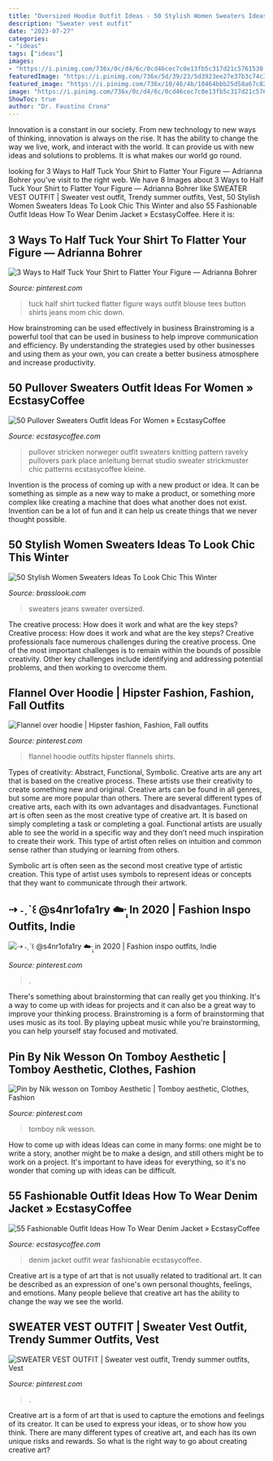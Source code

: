 ```yaml
---
title: "Oversized Hoodie Outfit Ideas - 50 Stylish Women Sweaters Ideas To Look Chic This Winter"
description: "Sweater vest outfit"
date: "2023-07-27"
categories:
- "ideas"
tags: ["ideas"]
images:
- "https://i.pinimg.com/736x/0c/d4/6c/0cd46cec7c0e13fb5c317d21c5761530.jpg"
featuredImage: "https://i.pinimg.com/736x/5d/39/23/5d3923ee27e37b3c74c3d5255bb2a049.jpg"
featured_image: "https://i.pinimg.com/736x/10/46/4b/10464bbb25d58a67c823d19ddc989430--flannels-flannel-shirts.jpg"
image: "https://i.pinimg.com/736x/0c/d4/6c/0cd46cec7c0e13fb5c317d21c5761530.jpg"
ShowToc: true
author: "Dr. Faustino Crona"
---
```



Innovation is a constant in our society. From new technology to new ways of thinking, innovation is always on the rise. It has the ability to change the way we live, work, and interact with the world. It can provide us with new ideas and solutions to problems. It is what makes our world go round.

	

		
looking for 3 Ways to Half Tuck Your Shirt to Flatter Your Figure — Adrianna Bohrer you've visit to the right web. We have 8 Images about 3 Ways to Half Tuck Your Shirt to Flatter Your Figure — Adrianna Bohrer like SWEATER VEST OUTFIT | Sweater vest outfit, Trendy summer outfits, Vest, 50 Stylish Women Sweaters Ideas To Look Chic This Winter and also 55 Fashionable Outfit Ideas How To Wear Denim Jacket » EcstasyCoffee. Here it is:
		
    
## 3 Ways To Half Tuck Your Shirt To Flatter Your Figure — Adrianna Bohrer

<img loading=lazy src="https://i.pinimg.com/736x/0c/d4/6c/0cd46cec7c0e13fb5c317d21c5761530.jpg" onerror="this.onerror=null;this.src='https://tse3.mm.bing.net/th?id=OIP.RlA9LfDrdZQIXL6gGBtSJwHaLG&amp;pid=15.1';" alt="3 Ways to Half Tuck Your Shirt to Flatter Your Figure — Adrianna Bohrer">

_Source: pinterest.com_

>tuck half shirt tucked flatter figure ways outfit blouse tees button shirts jeans mom chic down. 

	

How brainstroming can be used effectively in business
Brainstroming is a powerful tool that can be used in business to help improve communication and efficiency. By understanding the strategies used by other businesses and using them as your own, you can create a better business atmosphere and increase productivity.

    
## 50 Pullover Sweaters Outfit Ideas For Women » EcstasyCoffee

<img loading=lazy src="https://i2.wp.com/www.ecstasycoffee.com/wp-content/uploads/2016/12/Pullover-Sweaters-Outfit-Ideas10.jpg?resize=700%2C1006" onerror="this.onerror=null;this.src='https://tse4.mm.bing.net/th?id=OIP.UriJPsIELfCM9Gh_xLpKoQHaKp&amp;pid=15.1';" alt="50 Pullover Sweaters Outfit Ideas For Women » EcstasyCoffee">

_Source: ecstasycoffee.com_

>pullover stricken norweger outfit sweaters knitting pattern ravelry pullovers park place anleitung bernat studio sweater strickmuster chic patterns ecstasycoffee kleine. 

	

Invention is the process of coming up with a new product or idea. It can be something as simple as a new way to make a product, or something more complex like creating a machine that does what another does not exist. Invention can be a lot of fun and it can help us create things that we never thought possible.

    
## 50 Stylish Women Sweaters Ideas To Look Chic This Winter

<img loading=lazy src="http://www.brasslook.com/wp-content/uploads/2017/08/Oversized-sweater-and-blue-jeans.jpg" onerror="this.onerror=null;this.src='https://tse4.mm.bing.net/th?id=OIP.6Wou3gjI44oFeqD6lnZ6gAHaJ4&amp;pid=15.1';" alt="50 Stylish Women Sweaters Ideas To Look Chic This Winter">

_Source: brasslook.com_

>sweaters jeans sweater oversized. 

	

The creative process: How does it work and what are the key steps?
Creative process: How does it work and what are the key steps?
Creative professionals face numerous challenges during the creative process. One of the most important challenges is to remain within the bounds of possible creativity. Other key challenges include identifying and addressing potential problems, and then working to overcome them.

    
## Flannel Over Hoodie | Hipster Fashion, Fashion, Fall Outfits

<img loading=lazy src="https://i.pinimg.com/736x/10/46/4b/10464bbb25d58a67c823d19ddc989430--flannels-flannel-shirts.jpg" onerror="this.onerror=null;this.src='https://tse1.mm.bing.net/th?id=OIP.xYjc8GeI-8nRUSKuxVal7AHaLH&amp;pid=15.1';" alt="Flannel over hoodie | Hipster fashion, Fashion, Fall outfits">

_Source: pinterest.com_

>flannel hoodie outfits hipster flannels shirts. 

	

Types of creativity: Abstract, Functional, Symbolic.
Creative arts are any art that is based on the creative process. These artists use their creativity to create something new and original. Creative arts can be found in all genres, but some are more popular than others. There are several different types of creative arts, each with its own advantages and disadvantages.
Functional art is often seen as the most creative type of creative art. It is based on simply completing a task or completing a goal. Functional artists are usually able to see the world in a specific way and they don’t need much inspiration to create their work. This type of artist often relies on intuition and common sense rather than studying or learning from others.

 Symbolic art is often seen as the second most creative type of artistic creation. This type of artist uses symbols to represent ideas or concepts that they want to communicate through their artwork.

    
## ⇢ ˗ˏˋ꒰ @s4nr1ofa1ry ☁️·̩͙ In 2020 | Fashion Inspo Outfits, Indie

<img loading=lazy src="https://i.pinimg.com/736x/5d/39/23/5d3923ee27e37b3c74c3d5255bb2a049.jpg" onerror="this.onerror=null;this.src='https://tse4.mm.bing.net/th?id=OIP.-R5fKbKfXuJZNp741f0XlAHaNK&amp;pid=15.1';" alt="⇢ ˗ˏˋ꒰ @s4nr1ofa1ry ☁️·̩͙ in 2020 | Fashion inspo outfits, Indie">

_Source: pinterest.com_

>. 

	

There's something about brainstorming that can really get you thinking. It's a way to come up with ideas for projects and it can also be a great way to improve your thinking process. Brainstroming is a form of brainstorming that uses music as its tool. By playing upbeat music while you're brainstorming, you can help yourself stay focused and motivated.

    
## Pin By Nik Wesson On Tomboy Aesthetic | Tomboy Aesthetic, Clothes, Fashion

<img loading=lazy src="https://i.pinimg.com/736x/6c/d8/52/6cd852d100b1da8194a07df3185bc078.jpg" onerror="this.onerror=null;this.src='https://tse1.mm.bing.net/th?id=OIP.-FxZFWcFzVnNST4TCKPRcwHaJ3&amp;pid=15.1';" alt="Pin by Nik wesson on Tomboy Aesthetic | Tomboy aesthetic, Clothes, Fashion">

_Source: pinterest.com_

>tomboy nik wesson. 

	

How to come up with ideas
Ideas can come in many forms: one might be to write a story, another might be to make a design, and still others might be to work on a project. It's important to have ideas for everything, so it's no wonder that coming up with ideas can be difficult.

    
## 55 Fashionable Outfit Ideas How To Wear Denim Jacket » EcstasyCoffee

<img loading=lazy src="https://i1.wp.com/www.ecstasycoffee.com/wp-content/uploads/2016/10/Denim-Jacket-17.jpg" onerror="this.onerror=null;this.src='https://tse4.mm.bing.net/th?id=OIP.5RwXPwbJaGtTgyArkh0EVAHaLG&amp;pid=15.1';" alt="55 Fashionable Outfit Ideas How To Wear Denim Jacket » EcstasyCoffee">

_Source: ecstasycoffee.com_

>denim jacket outfit wear fashionable ecstasycoffee. 

	

Creative art is a type of art that is not usually related to traditional art. It can be described as an expression of one's own personal thoughts, feelings, and emotions. Many people believe that creative art has the ability to change the way we see the world.

    
## SWEATER VEST OUTFIT | Sweater Vest Outfit, Trendy Summer Outfits, Vest

<img loading=lazy src="https://i.pinimg.com/736x/39/93/6f/39936f69a0ac9e937408f8241f722474.jpg" onerror="this.onerror=null;this.src='https://tse2.mm.bing.net/th?id=OIP.ir8fWmzBuNad0tQ2uz2nQgHaJ3&amp;pid=15.1';" alt="SWEATER VEST OUTFIT | Sweater vest outfit, Trendy summer outfits, Vest">

_Source: pinterest.com_

>. 

	

Creative art is a form of art that is used to capture the emotions and feelings of its creator. It can be used to express your ideas, or to show how you think. There are many different types of creative art, and each has its own unique risks and rewards. So what is the right way to go about creating creative art?

